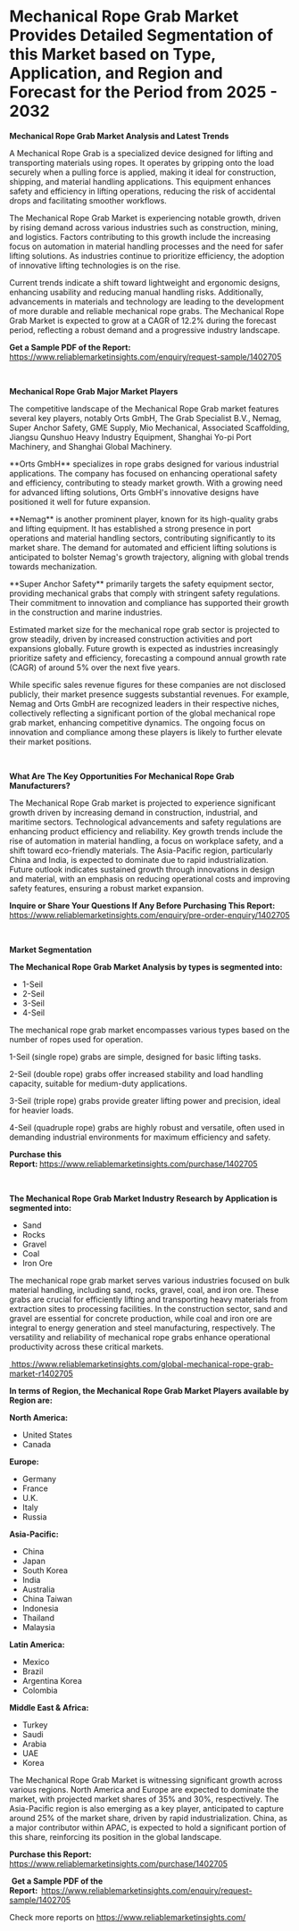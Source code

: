 <p><h1>Mechanical Rope Grab Market Provides Detailed Segmentation of this Market based on Type, Application, and Region and Forecast for the Period from 2025 - 2032</h1></p><p><strong>Mechanical Rope Grab Market Analysis and Latest Trends</strong></p>
<p><p>A Mechanical Rope Grab is a specialized device designed for lifting and transporting materials using ropes. It operates by gripping onto the load securely when a pulling force is applied, making it ideal for construction, shipping, and material handling applications. This equipment enhances safety and efficiency in lifting operations, reducing the risk of accidental drops and facilitating smoother workflows.</p><p>The Mechanical Rope Grab Market is experiencing notable growth, driven by rising demand across various industries such as construction, mining, and logistics. Factors contributing to this growth include the increasing focus on automation in material handling processes and the need for safer lifting solutions. As industries continue to prioritize efficiency, the adoption of innovative lifting technologies is on the rise.</p><p>Current trends indicate a shift toward lightweight and ergonomic designs, enhancing usability and reducing manual handling risks. Additionally, advancements in materials and technology are leading to the development of more durable and reliable mechanical rope grabs. The Mechanical Rope Grab Market is expected to grow at a CAGR of 12.2% during the forecast period, reflecting a robust demand and a progressive industry landscape.</p></p>
<p><strong>Get a Sample PDF of the Report:&nbsp;</strong> <a href="https://www.reliablemarketinsights.com/enquiry/request-sample/1402705?utm_campaign=2010&utm_medium=2&utm_source=Github&utm_content=ia&utm_term=12012025&utm_id=mechanical-rope-grab">https://www.reliablemarketinsights.com/enquiry/request-sample/1402705</a></p>
<p>&nbsp;</p>
<p><strong>Mechanical Rope Grab Major Market Players</strong></p>
<p><p>The competitive landscape of the Mechanical Rope Grab market features several key players, notably Orts GmbH, The Grab Specialist B.V., Nemag, Super Anchor Safety, GME Supply, Mio Mechanical, Associated Scaffolding, Jiangsu Qunshuo Heavy Industry Equipment, Shanghai Yo-pi Port Machinery, and Shanghai Global Machinery.</p><p>**Orts GmbH** specializes in rope grabs designed for various industrial applications. The company has focused on enhancing operational safety and efficiency, contributing to steady market growth. With a growing need for advanced lifting solutions, Orts GmbH's innovative designs have positioned it well for future expansion.</p><p>**Nemag** is another prominent player, known for its high-quality grabs and lifting equipment. It has established a strong presence in port operations and material handling sectors, contributing significantly to its market share. The demand for automated and efficient lifting solutions is anticipated to bolster Nemag's growth trajectory, aligning with global trends towards mechanization.</p><p>**Super Anchor Safety** primarily targets the safety equipment sector, providing mechanical grabs that comply with stringent safety regulations. Their commitment to innovation and compliance has supported their growth in the construction and marine industries.</p><p>Estimated market size for the mechanical rope grab sector is projected to grow steadily, driven by increased construction activities and port expansions globally. Future growth is expected as industries increasingly prioritize safety and efficiency, forecasting a compound annual growth rate (CAGR) of around 5% over the next five years.</p><p>While specific sales revenue figures for these companies are not disclosed publicly, their market presence suggests substantial revenues. For example, Nemag and Orts GmbH are recognized leaders in their respective niches, collectively reflecting a significant portion of the global mechanical rope grab market, enhancing competitive dynamics. The ongoing focus on innovation and compliance among these players is likely to further elevate their market positions.</p></p>
<p>&nbsp;</p>
<p><strong>What Are The Key Opportunities For Mechanical Rope Grab Manufacturers?</strong></p>
<p><p>The Mechanical Rope Grab market is projected to experience significant growth driven by increasing demand in construction, industrial, and maritime sectors. Technological advancements and safety regulations are enhancing product efficiency and reliability. Key growth trends include the rise of automation in material handling, a focus on workplace safety, and a shift toward eco-friendly materials. The Asia-Pacific region, particularly China and India, is expected to dominate due to rapid industrialization. Future outlook indicates sustained growth through innovations in design and material, with an emphasis on reducing operational costs and improving safety features, ensuring a robust market expansion.</p></p>
<p><strong>Inquire or Share Your Questions If Any Before Purchasing This Report:</strong> <a href="https://www.reliablemarketinsights.com/enquiry/pre-order-enquiry/1402705?utm_campaign=2010&utm_medium=2&utm_source=Github&utm_content=ia&utm_term=12012025&utm_id=mechanical-rope-grab">https://www.reliablemarketinsights.com/enquiry/pre-order-enquiry/1402705</a></p>
<p>&nbsp;</p>
<p><strong>Market Segmentation</strong></p>
<p><strong>The Mechanical Rope Grab Market Analysis by types is segmented into:</strong></p>
<p><ul><li>1-Seil</li><li>2-Seil</li><li>3-Seil</li><li>4-Seil</li></ul></p>
<p><p>The mechanical rope grab market encompasses various types based on the number of ropes used for operation. </p><p>1-Seil (single rope) grabs are simple, designed for basic lifting tasks. </p><p>2-Seil (double rope) grabs offer increased stability and load handling capacity, suitable for medium-duty applications. </p><p>3-Seil (triple rope) grabs provide greater lifting power and precision, ideal for heavier loads. </p><p>4-Seil (quadruple rope) grabs are highly robust and versatile, often used in demanding industrial environments for maximum efficiency and safety.</p></p>
<p><strong>Purchase this Report:&nbsp;</strong><a href="https://www.reliablemarketinsights.com/purchase/1402705?utm_campaign=2010&utm_medium=2&utm_source=Github&utm_content=ia&utm_term=12012025&utm_id=mechanical-rope-grab">https://www.reliablemarketinsights.com/purchase/1402705</a></p>
<p>&nbsp;</p>
<p><strong>The Mechanical Rope Grab Market Industry Research by Application is segmented into:</strong></p>
<p><ul><li>Sand</li><li>Rocks</li><li>Gravel</li><li>Coal</li><li>Iron Ore</li></ul></p>
<p><p>The mechanical rope grab market serves various industries focused on bulk material handling, including sand, rocks, gravel, coal, and iron ore. These grabs are crucial for efficiently lifting and transporting heavy materials from extraction sites to processing facilities. In the construction sector, sand and gravel are essential for concrete production, while coal and iron ore are integral to energy generation and steel manufacturing, respectively. The versatility and reliability of mechanical rope grabs enhance operational productivity across these critical markets.</p></p>
<p><a href="https://www.reliablemarketinsights.com/global-mechanical-rope-grab-market-r1402705?utm_campaign=2010&utm_medium=2&utm_source=Github&utm_content=ia&utm_term=12012025&utm_id=mechanical-rope-grab">&nbsp;https://www.reliablemarketinsights.com/global-mechanical-rope-grab-market-r1402705</a></p>
<p><strong>In terms of Region, the Mechanical Rope Grab Market Players available by Region are:</strong></p>
<p>
    <p> <strong> North America: </strong>
        <ul>
            <li>United States</li>
            <li>Canada</li>
        </ul>
        </p> 
    <p> <strong> Europe: </strong>
        <ul>
            <li>Germany</li>
            <li>France</li>
            <li>U.K.</li>
            <li>Italy</li>
            <li>Russia</li>
        </ul>
        </p> 
    <p> <strong> Asia-Pacific: </strong>
        <ul>
            <li>China</li>
            <li>Japan</li>
            <li>South Korea</li>
            <li>India</li>
            <li>Australia</li>
            <li>China Taiwan</li>
            <li>Indonesia</li>
            <li>Thailand</li>
            <li>Malaysia</li>
        </ul>
        </p> 
    <p> <strong> Latin America: </strong>
        <ul>
            <li>Mexico</li>
            <li>Brazil</li>
            <li>Argentina Korea</li>
            <li>Colombia</li>
        </ul>
        </p> 
    <p> <strong> Middle East & Africa: </strong>
        <ul>
            <li>Turkey</li>
            <li>Saudi</li>
            <li>Arabia</li>
            <li>UAE</li>
            <li>Korea</li>
        </ul>
    </p>
    </p>
<p><p>The Mechanical Rope Grab Market is witnessing significant growth across various regions. North America and Europe are expected to dominate the market, with projected market shares of 35% and 30%, respectively. The Asia-Pacific region is also emerging as a key player, anticipated to capture around 25% of the market share, driven by rapid industrialization. China, as a major contributor within APAC, is expected to hold a significant portion of this share, reinforcing its position in the global landscape.</p></p>
<p><strong>Purchase this Report: </strong><a href="https://www.reliablemarketinsights.com/purchase/1402705?utm_campaign=2010&utm_medium=2&utm_source=Github&utm_content=ia&utm_term=12012025&utm_id=mechanical-rope-grab">https://www.reliablemarketinsights.com/purchase/1402705</a></p>
<p>&nbsp;<strong>Get a Sample PDF of the Report:&nbsp;&nbsp;</strong><a href="https://www.reliablemarketinsights.com/enquiry/request-sample/1402705?utm_campaign=2010&utm_medium=2&utm_source=Github&utm_content=ia&utm_term=12012025&utm_id=mechanical-rope-grab">https://www.reliablemarketinsights.com/enquiry/request-sample/1402705</a></p>
<p><strong></strong></p>
<p>Check more reports on <a href="https://www.reliablemarketinsights.com/?utm_campaign=2010&utm_medium=2&utm_source=Github&utm_content=ia&utm_term=12012025&utm_id=mechanical-rope-grab">https://www.reliablemarketinsights.com/</a></p>
